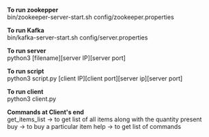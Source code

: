 <strong>To run zookepper</strong><br>
bin/zookeeper-server-start.sh config/zookeeper.properties<br>

<strong>To run Kafka</strong><br>
bin/kafka-server-start.sh config/server.properties<br>

<strong>To run server</strong><br>
python3 [filename][server IP][server port]

<strong>To run script</strong><br>
python3 script.py [client IP][client port][server ip][server port]

<strong>To run client</strong><br>
python3 client.py

<strong>Commands at Client's end</strong><br>
get_items_list -> to get list of all items along with the quantity present<br>
buy -> to buy a particular item
help -> to get list of commands